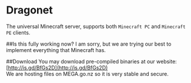 Dragonet
========

The universal Minecraft server, supports both `Minecraft PC` and `Minecraft PE` clients. 

##Is this fully working now?
I am sorry, but we are trying our best to implement everything that Minecraft has. 

##Download
You may download pre-compiled binaries at our website:
[http://is.gd/BfGs2D](http://is.gd/BfGs2D)<br>
We are hosting files on MEGA.go.nz so it is very stable and secure. <br>
